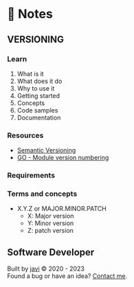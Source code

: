 # :memo: Notes
## VERSIONING
### Learn
1. What is it
2. What does it do
3. Why to use it
4. Getting started
5. Concepts
6. Code samples
7. Documentation
### Resources
- [Semantic Versioning](https://semver.org/)
- [GO - Module version numbering](https://go.dev/doc/modules/version-numbers)
### Requirements

### Terms and concepts
* X.Y.Z or MAJOR.MINOR.PATCH
  - X: Major version
  - Y: Minor version
  - Z: patch version
## Software Developer
Built by [javi](https://github.com/javierandres-dev/) :copyright: 2020 - 2023  
Found a bug or have an idea? [Contact me](https://www.linkedin.com/in/javierandres-dev/).
